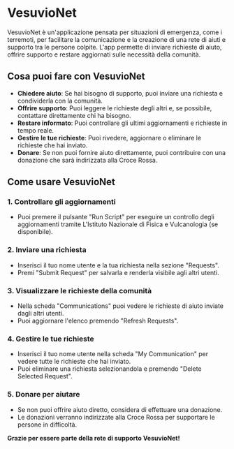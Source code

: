 # VesuvioNet

VesuvioNet è un'applicazione pensata per situazioni di emergenza, come i terremoti, per facilitare la comunicazione e la creazione di una rete di aiuti e supporto tra le persone colpite. L'app permette di inviare richieste di aiuto, offrire supporto e restare aggiornati sulle necessità della comunità.

## Cosa puoi fare con VesuvioNet
- **Chiedere aiuto**: Se hai bisogno di supporto, puoi inviare una richiesta e condividerla con la comunità.
- **Offrire supporto**: Puoi leggere le richieste degli altri e, se possibile, contattare direttamente chi ha bisogno.
- **Restare informato**: Puoi controllare gli ultimi aggiornamenti e richieste in tempo reale.
- **Gestire le tue richieste**: Puoi rivedere, aggiornare o eliminare le richieste che hai inviato.
- **Donare**: Se non puoi fornire aiuto direttamente, puoi contribuire con una donazione che sarà indirizzata alla Croce Rossa.

## Come usare VesuvioNet

### **1. Controllare gli aggiornamenti**
- Puoi premere il pulsante "Run Script" per eseguire un controllo degli aggiornamenti tramite L'Istituto Nazionale di Fisica e Vulcanologia (se disponibile).

### **2. Inviare una richiesta**
- Inserisci il tuo nome utente e la tua richiesta nella sezione "Requests".
- Premi "Submit Request" per salvarla e renderla visibile agli altri utenti.

### **3. Visualizzare le richieste della comunità**
- Nella scheda "Communications" puoi vedere le richieste di aiuto inviate dagli altri utenti.
- Puoi aggiornare l'elenco premendo "Refresh Requests".

### **4. Gestire le tue richieste**
- Inserisci il tuo nome utente nella scheda "My Communication" per vedere tutte le richieste che hai inviato.
- Puoi eliminare una richiesta selezionandola e premendo "Delete Selected Request".

### **5. Donare per aiutare**
- Se non puoi offrire aiuto diretto, considera di effettuare una donazione.
- Le donazioni verranno indirizzate alla Croce Rossa per supportare le persone in difficoltà.

**Grazie per essere parte della rete di supporto VesuvioNet!**